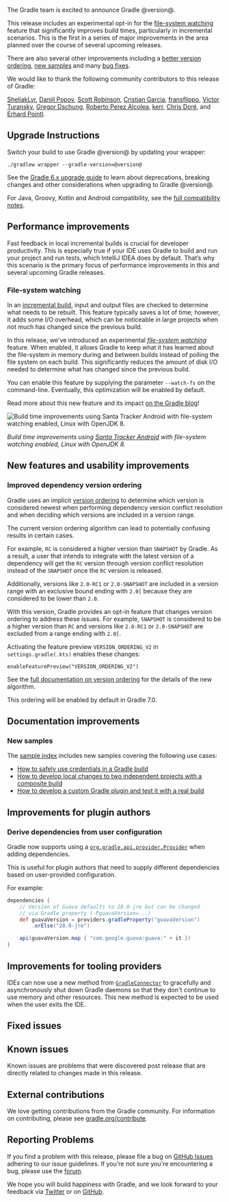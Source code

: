 The Gradle team is excited to announce Gradle @version@.

This release includes an experimental opt-in for the [file-system watching](#file-watching) feature that significantly improves build times, particularly in incremental scenarios. This is the first in a series of major improvements in the area planned over the course of several upcoming releases.

There are also several other improvements including a [better version ordering](#dependency-ordering), [new samples](#new-samples) and many [bug fixes](#fixed-issues). 

We would like to thank the following community contributors to this release of Gradle:

[SheliakLyr](https://github.com/SheliakLyr),
[Daniil Popov](https://github.com/int02h),
[Scott Robinson](https://github.com/quad),
[Cristian Garcia](https://github.com/CristianGM),
[fransflippo](https://github.com/fransflippo),
[Victor Turansky](https://github.com/turansky),
[Gregor Dschung](https://github.com/chkpnt),
[Roberto Perez Alcolea](https://github.com/rpalcolea),
[kerr](https://github.com/hepin1989),
[Chris Doré](https://github.com/oesolutions),
and [Erhard Pointl](https://github.com/epeee).

## Upgrade Instructions

Switch your build to use Gradle @version@ by updating your wrapper:

`./gradlew wrapper --gradle-version=@version@`

See the [Gradle 6.x upgrade guide](userguide/upgrading_version_6.html#changes_@baseVersion@) to learn about deprecations, breaking changes and other considerations when upgrading to Gradle @version@. 

For Java, Groovy, Kotlin and Android compatibility, see the [full compatibility notes](userguide/compatibility.html).

<a name="performance-improvements"></a>
## Performance improvements

Fast feedback in local incremental builds is crucial for developer productivity. This is especially true if your IDE uses Gradle to build and run your project and run tests, which IntelliJ IDEA does by default. That’s why this scenario is the primary focus of performance improvements in this and several upcoming Gradle releases. 

<a name="file-watching"></a>
### File-system watching

In an [incremental build](userguide/more_about_tasks.html#sec:up_to_date_checks), input and output files are checked to determine what needs to be rebuilt. This feature typically saves a lot of time; however, it adds some I/O overhead, which can be noticeable in large projects when not much has changed since the previous build. 

In this release, we've introduced an experimental _[file-system watching](userguide/gradle_daemon.html#sec:daemon_watch_fs)_ feature. When enabled, it allows Gradle to keep what it has learned about the file-system in memory during and between builds instead of polling the file system on each build. This significantly reduces the amount of disk I/O needed to determine what has changed since the previous build.

You can enable this feature by supplying the parameter `--watch-fs` on the command-line. Eventually, this optimization will be enabled by default.

Read more about this new feature and its impact [on the Gradle blog](https://blog.gradle.org/introducing-file-system-watching)!

![Build time improvements using Santa Tracker Android with file-system watching enabled, Linux with OpenJDK 8.](https://blog.gradle.org/images/introducing-file-system-watching/watch-fs-santa-tracker-linux.png)

_Build time improvements using [Santa Tracker Android](https://github.com/gradle/santa-tracker-performance) with file-system watching enabled, Linux with OpenJDK 8._

<a name="features"></a>
## New features and usability improvements

<a name="dependency-ordering"></a>
### Improved dependency version ordering

Gradle uses an implicit [version ordering](userguide/single_versions.html#version_ordering) to determine which version is considered newest when performing dependency version conflict resolution and when deciding which versions are included in a version range.

The current version ordering algorithm can lead to potentially confusing results in certain cases. 

For example, `RC` is considered a higher version than `SNAPSHOT` by Gradle. As a result, a user that intends to integrate with the latest version of a dependency will get the `RC` version through version conflict resolution instead of the `SNAPSHOT` once the `RC` version is released.  

Additionally, versions like `2.0-RC1` or `2.0-SNAPSHOT` are included in a version range with an exclusive bound ending with `2.0[` because they are considered to be lower than `2.0`.

With this version, Gradle provides an opt-in feature that changes version ordering to address these issues. For example, `SNAPSHOT` is considered to be a higher version than `RC` and versions like `2.0-RC1` or `2.0-SNAPSHOT` are excluded from a range ending with `2.0[`. 

Activating the feature preview `VERSION_ORDERING_V2` in `settings.gradle(.kts)` enables these changes:
```
enableFeaturePreview("VERSION_ORDERING_V2")
```

See the [full documentation on version ordering](userguide/single_versions.html) for the details of the new algorithm.

This ordering will be enabled by default in Gradle 7.0.  

## Documentation improvements

<a name="new-samples"></a>
### New samples

The [sample index](samples/) includes new samples covering the following use cases:
- [How to safely use credentials in a Gradle build](samples/sample_credentials_for_external_tool_via_stdin.html)
- [How to develop local changes to two independent projects with a composite build](samples/sample_composite_builds_declared_substitutions.html)
- [How to develop a custom Gradle plugin and test it with a real build](samples/sample_composite_builds_plugin_development.html)

## Improvements for plugin authors

<a name="lazy-dependencies"></a>
### Derive dependencies from user configuration

Gradle now supports using a [`org.gradle.api.provider.Provider`](javadoc/org/gradle/api/provider/Provider.html) when adding dependencies. 

This is useful for plugin authors that need to supply different dependencies based on user-provided configuration.

For example:
```groovy
dependencies {
    // Version of Guava defaults to 28.0-jre but can be changed 
    // via Gradle property (-PguavaVersion=...)
    def guavaVersion = providers.gradleProperty("guavaVersion")
        .orElse("28.0-jre")

    api(guavaVersion.map { "com.google.guava:guava:" + it })
}
```

## Improvements for tooling providers

IDEs can now use a new method from [`GradleConnector`](javadoc/org/gradle/tooling/GradleConnector.html) to gracefully and asynchronously shut down Gradle daemons so that they don't continue to use memory and other resources. This new method is expected to be used when the user exits the IDE.

## Fixed issues

## Known issues

Known issues are problems that were discovered post release that are directly related to changes made in this release.

## External contributions

We love getting contributions from the Gradle community. For information on contributing, please see [gradle.org/contribute](https://gradle.org/contribute).

## Reporting Problems

If you find a problem with this release, please file a bug on [GitHub Issues](https://github.com/gradle/gradle/issues) adhering to our issue guidelines. 
If you're not sure you're encountering a bug, please use the [forum](https://discuss.gradle.org/c/help-discuss).

We hope you will build happiness with Gradle, and we look forward to your feedback via [Twitter](https://twitter.com/gradle) or on [GitHub](https://github.com/gradle).

